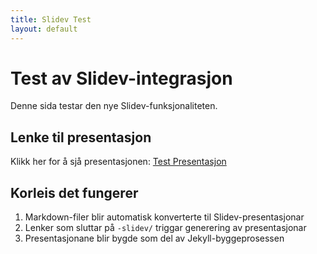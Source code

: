 ```yaml
---
title: Slidev Test
layout: default
---
```


# Test av Slidev-integrasjon

Denne sida testar den nye Slidev-funksjonaliteten.

## Lenke til presentasjon

Klikk her for å sjå presentasjonen: [Test Presentasjon](test-presentation-slidev/dist/)

## Korleis det fungerer

1. Markdown-filer blir automatisk konverterte til Slidev-presentasjonar
2. Lenker som sluttar på `-slidev/` triggar generering av presentasjonar
3. Presentasjonane blir bygde som del av Jekyll-byggeprosessen